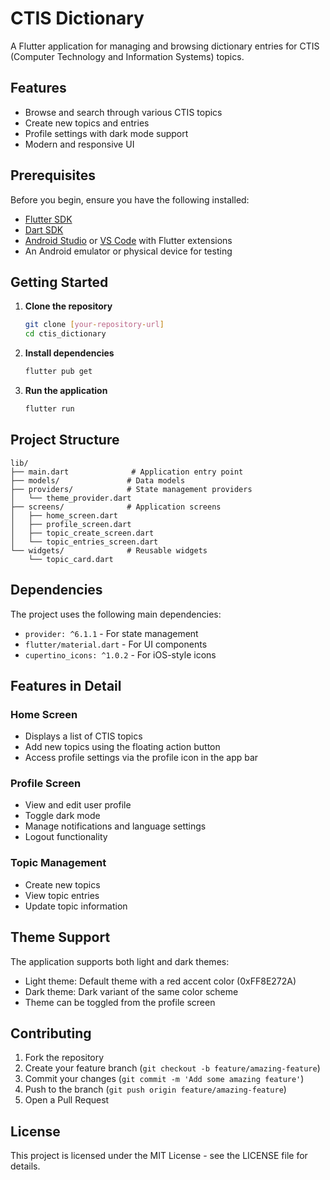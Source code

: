 # CTIS Dictionary

A Flutter application for managing and browsing dictionary entries for CTIS (Computer Technology and Information Systems) topics.

## Features

- Browse and search through various CTIS topics
- Create new topics and entries
- Profile settings with dark mode support
- Modern and responsive UI

## Prerequisites

Before you begin, ensure you have the following installed:

- [Flutter SDK](https://flutter.dev/docs/get-started/install)
- [Dart SDK](https://dart.dev/get-dart)
- [Android Studio](https://developer.android.com/studio) or [VS Code](https://code.visualstudio.com/) with Flutter extensions
- An Android emulator or physical device for testing

## Getting Started

1. **Clone the repository**

   ```bash
   git clone [your-repository-url]
   cd ctis_dictionary
   ```

2. **Install dependencies**

   ```bash
   flutter pub get
   ```

3. **Run the application**

   ```bash
   flutter run
   ```

## Project Structure

```
lib/
├── main.dart              # Application entry point
├── models/               # Data models
├── providers/            # State management providers
│   └── theme_provider.dart
├── screens/              # Application screens
│   ├── home_screen.dart
│   ├── profile_screen.dart
│   ├── topic_create_screen.dart
│   └── topic_entries_screen.dart
└── widgets/              # Reusable widgets
    └── topic_card.dart
```

## Dependencies

The project uses the following main dependencies:

- `provider: ^6.1.1` - For state management
- `flutter/material.dart` - For UI components
- `cupertino_icons: ^1.0.2` - For iOS-style icons

## Features in Detail

### Home Screen

- Displays a list of CTIS topics
- Add new topics using the floating action button
- Access profile settings via the profile icon in the app bar

### Profile Screen

- View and edit user profile
- Toggle dark mode
- Manage notifications and language settings
- Logout functionality

### Topic Management

- Create new topics
- View topic entries
- Update topic information

## Theme Support

The application supports both light and dark themes:

- Light theme: Default theme with a red accent color (0xFF8E272A)
- Dark theme: Dark variant of the same color scheme
- Theme can be toggled from the profile screen

## Contributing

1. Fork the repository
2. Create your feature branch (`git checkout -b feature/amazing-feature`)
3. Commit your changes (`git commit -m 'Add some amazing feature'`)
4. Push to the branch (`git push origin feature/amazing-feature`)
5. Open a Pull Request

## License

This project is licensed under the MIT License - see the LICENSE file for details.
